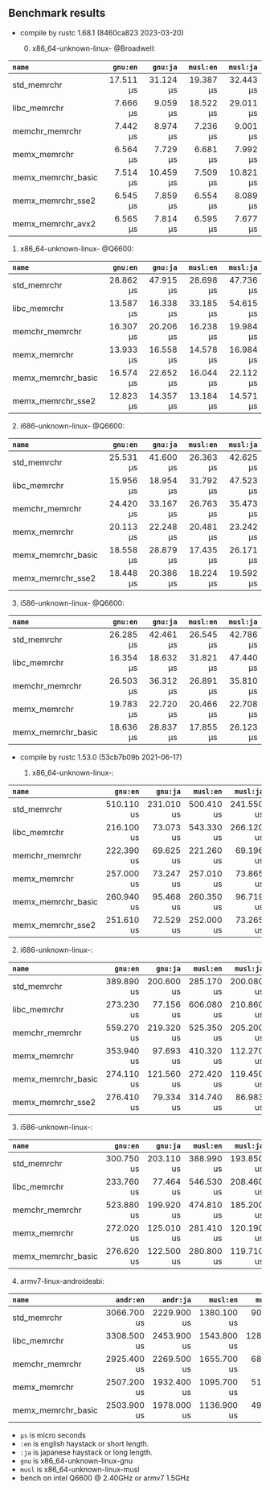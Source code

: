 ## Benchmark results

- compile by rustc 1.68.1 (8460ca823 2023-03-20)

  0. x86_64-unknown-linux- @Broadwell:

|         `name`          |  `gnu:en`   |  `gnu:ja`   |  `musl:en`  |  `musl:ja`  |
|:------------------------|------------:|------------:|------------:|------------:|
| std_memrchr             |   17.511 µs |   31.124 µs |   19.387 µs |   32.443 µs |
| libc_memrchr            |    7.666 µs |    9.059 µs |   18.522 µs |   29.011 µs |
| memchr_memrchr          |    7.442 µs |    8.974 µs |    7.236 µs |    9.001 µs |
| memx_memrchr            |    6.564 µs |    7.729 µs |    6.681 µs |    7.992 µs |
| memx_memrchr_basic      |    7.514 µs |   10.459 µs |    7.509 µs |   10.821 µs |
| memx_memrchr_sse2       |    6.545 µs |    7.859 µs |    6.554 µs |    8.089 µs |
| memx_memrchr_avx2       |    6.565 µs |    7.814 µs |    6.595 µs |    7.677 µs |

  1. x86_64-unknown-linux- @Q6600:

|         `name`          |  `gnu:en`   |  `gnu:ja`   |  `musl:en`  |  `musl:ja`  |
|:------------------------|------------:|------------:|------------:|------------:|
| std_memrchr             |   28.862 µs |   47.915 µs |   28.698 µs |   47.736 µs |
| libc_memrchr            |   13.587 µs |   16.338 µs |   33.185 µs |   54.615 µs |
| memchr_memrchr          |   16.307 µs |   20.206 µs |   16.238 µs |   19.984 µs |
| memx_memrchr            |   13.933 µs |   16.558 µs |   14.578 µs |   16.984 µs |
| memx_memrchr_basic      |   16.574 µs |   22.652 µs |   16.044 µs |   22.112 µs |
| memx_memrchr_sse2       |   12.823 µs |   14.357 µs |   13.184 µs |   14.571 µs |

  2. i686-unknown-linux- @Q6600:

|         `name`          |  `gnu:en`   |  `gnu:ja`   |  `musl:en`  |  `musl:ja`  |
|:------------------------|------------:|------------:|------------:|------------:|
| std_memrchr             |   25.531 µs |   41.600 µs |   26.363 µs |   42.625 µs |
| libc_memrchr            |   15.956 µs |   18.954 µs |   31.792 µs |   47.523 µs |
| memchr_memrchr          |   24.420 µs |   33.167 µs |   26.763 µs |   35.473 µs |
| memx_memrchr            |   20.113 µs |   22.248 µs |   20.481 µs |   23.242 µs |
| memx_memrchr_basic      |   18.558 µs |   28.879 µs |   17.435 µs |   26.171 µs |
| memx_memrchr_sse2       |   18.448 µs |   20.386 µs |   18.224 µs |   19.592 µs |

  3. i586-unknown-linux- @Q6600:

|         `name`          |  `gnu:en`   |  `gnu:ja`   |  `musl:en`  |  `musl:ja`  |
|:------------------------|------------:|------------:|------------:|------------:|
| std_memrchr             |   26.285 µs |   42.461 µs |   26.545 µs |   42.786 µs |
| libc_memrchr            |   16.354 µs |   18.632 µs |   31.821 µs |   47.440 µs |
| memchr_memrchr          |   26.503 µs |   36.312 µs |   26.891 µs |   35.810 µs |
| memx_memrchr            |   19.783 µs |   22.720 µs |   20.466 µs |   22.708 µs |
| memx_memrchr_basic      |   18.636 µs |   28.837 µs |   17.855 µs |   26.123 µs |


- compile by rustc 1.53.0 (53cb7b09b 2021-06-17)

  1. x86_64-unknown-linux-:

|         `name`          |  `gnu:en`   |  `gnu:ja`   |  `musl:en`  |  `musl:ja`  |
|:------------------------|------------:|------------:|------------:|------------:|
| std_memrchr             |  510.110 us |  231.010 us |  500.410 us |  241.550 us |
| libc_memrchr            |  216.100 us |   73.073 us |  543.330 us |  266.120 us |
| memchr_memrchr          |  222.390 us |   69.625 us |  221.260 us |   69.196 us |
| memx_memrchr            |  257.000 us |   73.247 us |  257.010 us |   73.865 us |
| memx_memrchr_basic      |  260.940 us |   95.468 us |  260.350 us |   96.719 us |
| memx_memrchr_sse2       |  251.610 us |   72.529 us |  252.000 us |   73.265 us |

  2. i686-unknown-linux-:

|         `name`          |  `gnu:en`   |  `gnu:ja`   |  `musl:en`  |  `musl:ja`  |
|:------------------------|------------:|------------:|------------:|------------:|
| std_memrchr             |  389.890 us |  200.600 us |  285.170 us |  200.080 us |
| libc_memrchr            |  273.230 us |   77.156 us |  606.080 us |  210.860 us |
| memchr_memrchr          |  559.270 us |  219.320 us |  525.350 us |  205.200 us |
| memx_memrchr            |  353.940 us |   97.693 us |  410.320 us |  112.270 us |
| memx_memrchr_basic      |  274.110 us |  121.560 us |  272.420 us |  119.450 us |
| memx_memrchr_sse2       |  276.410 us |   79.334 us |  314.740 us |   86.983 us |

  3. i586-unknown-linux-:

|         `name`          |  `gnu:en`   |  `gnu:ja`   |  `musl:en`  |  `musl:ja`  |
|:------------------------|------------:|------------:|------------:|------------:|
| std_memrchr             |  300.750 us |  203.110 us |  388.990 us |  193.850 us |
| libc_memrchr            |  233.760 us |   77.464 us |  546.530 us |  208.460 us |
| memchr_memrchr          |  523.880 us |  199.920 us |  474.810 us |  185.200 us |
| memx_memrchr            |  272.020 us |  125.010 us |  281.410 us |  120.190 us |
| memx_memrchr_basic      |  276.620 us |  122.500 us |  280.800 us |  119.710 us |

  4. armv7-linux-androideabi:

|         `name`          |  `andr:en`  |  `andr:ja`  |  `musl:en`  |  `musl:ja`  |
|:------------------------|------------:|------------:|------------:|------------:|
| std_memrchr             | 3066.700 us | 2229.900 us | 1380.100 us |  905.320 us |
| libc_memrchr            | 3308.500 us | 2453.900 us | 1543.800 us | 1285.000 us |
| memchr_memrchr          | 2925.400 us | 2269.500 us | 1655.700 us |  687.610 us |
| memx_memrchr            | 2507.200 us | 1932.400 us | 1095.700 us |  516.470 us |
| memx_memrchr_basic      | 2503.900 us | 1978.000 us | 1136.900 us |  496.970 us |

- `µs` is micro seconds
- `:en` is english haystack or short length.
- `:ja` is japanese haystack or long length.
- `gnu` is x86_64-unknown-linux-gnu
- `musl` is x86_64-unknown-linux-musl
- bench on intel Q6600 @ 2.40GHz or armv7 1.5GHz
